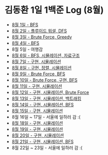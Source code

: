 # 김동환 1일 1백준 Log (8월)

- [8월  1일 - BFS](./0801/)
- [8월  2일 - 플루이드 워셜, DFS](./0802/)
- [8월  3일 - Brute Force, Greedy](./0803/)
- [8월  4일 - BFS](./0804/)
- 8월 5일 - 여행감
- [8월  6일 - BFS, 시뮬레이션, 자료구조](./0806/)
- [8월  7일 - 구현, 시뮬레이션](./0807/)
- [8월  8일 - 구현, 정렬, 시뮬레이션](./0808/)
- [8월  9일 - Brute Force, BFS](./0809/)
- [8월 10일 - Brute Force, 구현, BFS](./0810/)
- [8월 11일 - 구현, 시뮬레이션](./0811/)
- [8월 12일 - 구현, 시뮬레이션, Brute Force](./0812/)
- [8월 13일 - 구현, 시뮬레이션, 백트래킹](./0813/)
- [8월 14일 - 구현, 시뮬레이션, BFS](./0814/)
- [8월 15일 - 구현, 시뮬레이션](./0815/)
- 8월 16일 ~ 17일 - 서울에 일하러 감 :(
- [8월 18일 - 구현, 시뮬레이션](./0818/)
- [8월 19일 - 구현, 시뮬레이션](./0819/)
- [8월 20일 - 구현, 시뮬레이션](./0820/)
- [8월 21일 - 구현, 시뮬레이션, BFS](./0821/)
- 8월 22일 ~ 23일 - 서울에 일하러 감 :(